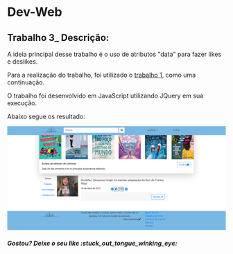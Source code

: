 # Dev-Web
<h2>Trabalho 3_ Descrição: </h2>
<p> A ideia principal desse trabalho é o uso de atributos "data" para fazer likes e deslikes.</p>
<p> Para a realização do trabalho, foi utilizado o <a href="https://github.com/Camila-Ferr/Dev-Web/tree/trabalho_01">trabalho 1</a>, 
como uma continuação.</p>
<p>O trabalho foi desenvolvido em JavaScript utilizando JQuery em sua execução.</p> 


<p>Abaixo segue os resultado: </p>
<img src="./readme/index.png" class="mt-3 mr-3">
<h5> Gostou? Deixe o seu like :stuck_out_tongue_winking_eye: </h5>


	
